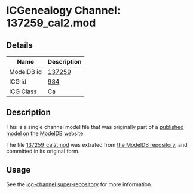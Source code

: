 # ICGenealogy Channel: 137259\_cal2.mod

## Details

Name | Description
---- | -----------
ModelDB id | [137259](http://senselab.med.yale.edu/ModelDB/ShowModel.cshtml?model=137259)
ICG id | [984](http://icg.neurotheory.ox.ac.uk/channels/3/984)
ICG Class | [Ca](http://icg.neurotheory.ox.ac.uk/channels/3)

## Description

This is a single channel model file that was originally part of a [published model on the ModelDB website](http://senselab.med.yale.edu/mModelDB/ShowModel.cshtml?model=137259).

The file [137259\_cal2.mod](137259_cal2.mod) was extrated from [the ModelDB repository](http://senselab.med.yale.edu/ModelDB/ShowModel.cshtml?model=137259), and committed in its original form.

## Usage

See the [icg-channel super-repository](https://github.com/icgenealogy/icg-channels) for more information.